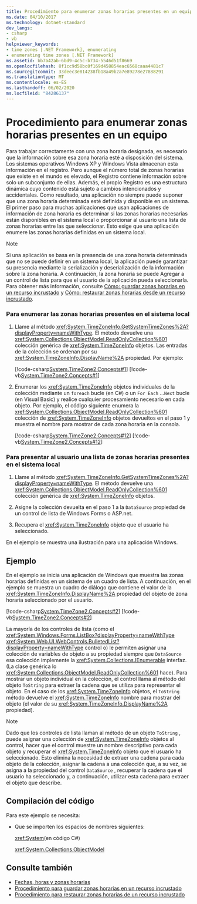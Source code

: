 ```yaml
---
title: Procedimiento para enumerar zonas horarias presentes en un equipo
ms.date: 04/10/2017
ms.technology: dotnet-standard
dev_langs:
- csharp
- vb
helpviewer_keywords:
- time zones [.NET Framework], enumerating
- enumerating time zones [.NET Framework]
ms.assetid: bb7a42ab-6bd9-4c5c-b734-5546d51f8669
ms.openlocfilehash: 8f1cc9d58bc0f169d458854eac6568caaa4481c7
ms.sourcegitcommit: 33deec3e814238fb18a49b2a7e89278e27888291
ms.translationtype: MT
ms.contentlocale: es-ES
ms.lasthandoff: 06/02/2020
ms.locfileid: "84286137"
---
```

# <a name="how-to-enumerate-time-zones-present-on-a-computer"></a>Procedimiento para enumerar zonas horarias presentes en un equipo

Para trabajar correctamente con una zona horaria designada, es necesario que la información sobre esa zona horaria esté a disposición del sistema. Los sistemas operativos Windows XP y Windows Vista almacenan esta información en el registro. Pero aunque el número total de zonas horarias que existe en el mundo es elevado, el Registro contiene información sobre solo un subconjunto de ellas. Además, el propio Registro es una estructura dinámica cuyo contenido está sujeto a cambios intencionados y accidentales. Como resultado, una aplicación no siempre puede suponer que una zona horaria determinada esté definida y disponible en un sistema. El primer paso para muchas aplicaciones que usan aplicaciones de información de zona horaria es determinar si las zonas horarias necesarias están disponibles en el sistema local o proporcionar al usuario una lista de zonas horarias entre las que seleccionar. Esto exige que una aplicación enumere las zonas horarias definidas en un sistema local.

> [!NOTE]
> Si una aplicación se basa en la presencia de una zona horaria determinada que no se puede definir en un sistema local, la aplicación puede garantizar su presencia mediante la serialización y deserialización de la información sobre la zona horaria. A continuación, la zona horaria se puede Agregar a un control de lista para que el usuario de la aplicación pueda seleccionarla. Para obtener más información, consulte [Cómo: guardar zonas horarias en un recurso incrustado](save-time-zones-to-an-embedded-resource.md) y [Cómo: restaurar zonas horarias desde un recurso incrustado](restore-time-zones-from-an-embedded-resource.md).

### <a name="to-enumerate-the-time-zones-present-on-the-local-system"></a>Para enumerar las zonas horarias presentes en el sistema local

1. Llame al método <xref:System.TimeZoneInfo.GetSystemTimeZones%2A?displayProperty=nameWithType>. El método devuelve una <xref:System.Collections.ObjectModel.ReadOnlyCollection%601> colección genérica de <xref:System.TimeZoneInfo> objetos. Las entradas de la colección se ordenan por su <xref:System.TimeZoneInfo.DisplayName%2A> propiedad. Por ejemplo:

   [!code-csharp[System.TimeZone2.Concepts#1](../../../samples/snippets/csharp/VS_Snippets_CLR_System/system.TimeZone2.Concepts/CS/TimeZone2Concepts.cs#1)]
   [!code-vb[System.TimeZone2.Concepts#1](../../../samples/snippets/visualbasic/VS_Snippets_CLR_System/system.TimeZone2.Concepts/VB/TimeZone2Concepts.vb#1)]

2. Enumerar los <xref:System.TimeZoneInfo> objetos individuales de la colección mediante un `foreach` bucle (en C#) o un `For Each` ...`Next` bucle (en Visual Basic) y realice cualquier procesamiento necesario en cada objeto. Por ejemplo, el código siguiente enumera la <xref:System.Collections.ObjectModel.ReadOnlyCollection%601> colección de <xref:System.TimeZoneInfo> objetos devueltos en el paso 1 y muestra el nombre para mostrar de cada zona horaria en la consola.

   [!code-csharp[System.TimeZone2.Concepts#12](../../../samples/snippets/csharp/VS_Snippets_CLR_System/system.TimeZone2.Concepts/CS/TimeZone2Concepts.cs#12)]
   [!code-vb[System.TimeZone2.Concepts#12](../../../samples/snippets/visualbasic/VS_Snippets_CLR_System/system.TimeZone2.Concepts/VB/TimeZone2Concepts.vb#12)]

### <a name="to-present-the-user-with-a-list-of-time-zones-present-on-the-local-system"></a>Para presentar al usuario una lista de zonas horarias presentes en el sistema local

1. Llame al método <xref:System.TimeZoneInfo.GetSystemTimeZones%2A?displayProperty=nameWithType>. El método devuelve una <xref:System.Collections.ObjectModel.ReadOnlyCollection%601> colección genérica de <xref:System.TimeZoneInfo> objetos.

2. Asigne la colección devuelta en el paso 1 a la `DataSource` propiedad de un control de lista de Windows Forms o ASP.net.

3. Recupera el <xref:System.TimeZoneInfo> objeto que el usuario ha seleccionado.

En el ejemplo se muestra una ilustración para una aplicación Windows.

## <a name="example"></a>Ejemplo

En el ejemplo se inicia una aplicación de Windows que muestra las zonas horarias definidas en un sistema de un cuadro de lista. A continuación, en el ejemplo se muestra un cuadro de diálogo que contiene el valor de la <xref:System.TimeZoneInfo.DisplayName%2A> propiedad del objeto de zona horaria seleccionado por el usuario.

[!code-csharp[System.TimeZone2.Concepts#2](../../../samples/snippets/csharp/VS_Snippets_CLR_System/system.TimeZone2.Concepts/CS/TimeZone2Concepts.cs#2)]
[!code-vb[System.TimeZone2.Concepts#2](../../../samples/snippets/visualbasic/VS_Snippets_CLR_System/system.TimeZone2.Concepts/VB/TimeZone2Concepts.vb#2)]

La mayoría de los controles de lista (como el <xref:System.Windows.Forms.ListBox?displayProperty=nameWithType> <xref:System.Web.UI.WebControls.BulletedList?displayProperty=nameWithType> control o) le permiten asignar una colección de variables de objeto a su propiedad siempre que `DataSource` esa colección implemente la <xref:System.Collections.IEnumerable> interfaz. (La clase genérica lo <xref:System.Collections.ObjectModel.ReadOnlyCollection%601> hace). Para mostrar un objeto individual en la colección, el control llama al método del objeto `ToString` para extraer la cadena que se utiliza para representar el objeto. En el caso de los <xref:System.TimeZoneInfo> objetos, el `ToString` método devuelve el <xref:System.TimeZoneInfo> nombre para mostrar del objeto (el valor de su <xref:System.TimeZoneInfo.DisplayName%2A> propiedad).

> [!NOTE]
> Dado que los controles de lista llaman al método de un objeto `ToString` , puede asignar una colección de <xref:System.TimeZoneInfo> objetos al control, hacer que el control muestre un nombre descriptivo para cada objeto y recuperar el <xref:System.TimeZoneInfo> objeto que el usuario ha seleccionado. Esto elimina la necesidad de extraer una cadena para cada objeto de la colección, asignar la cadena a una colección que, a su vez, se asigna a la propiedad del control `DataSource` , recuperar la cadena que el usuario ha seleccionado y, a continuación, utilizar esta cadena para extraer el objeto que describe.

## <a name="compiling-the-code"></a>Compilación del código

Para este ejemplo se necesita:

- Que se importen los espacios de nombres siguientes:

  <xref:System>(en código C#)

  <xref:System.Collections.ObjectModel>

## <a name="see-also"></a>Consulte también

- [Fechas, horas y zonas horarias](index.md)
- [Procedimiento para guardar zonas horarias en un recurso incrustado](save-time-zones-to-an-embedded-resource.md)
- [Procedimiento para restaurar zonas horarias de un recurso incrustado](restore-time-zones-from-an-embedded-resource.md)
